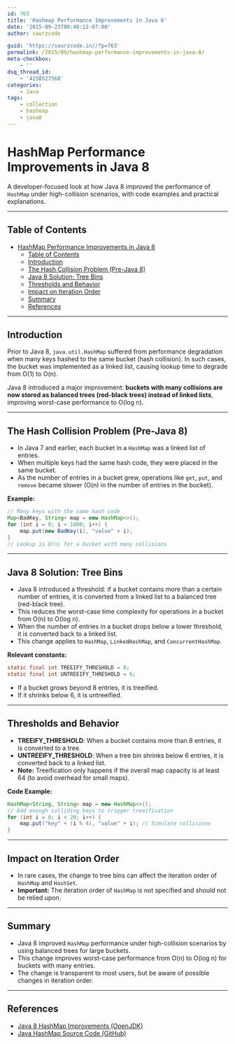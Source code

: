 ```yaml
---
id: 763
title: 'Hashmap Performance Improvements in Java 8'
date: '2015-09-23T00:40:22-07:00'
author: saurzcode

guid: 'https://saurzcode.in//?p=763'
permalink: /2015/09/hashmap-performance-improvements-in-java-8/
meta-checkbox:
    - ''
dsq_thread_id:
    - '4158527568'
categories:
    - Java
tags:
    - collection
    - hashmap
    - java8
---
```


# HashMap Performance Improvements in Java 8

A developer-focused look at how Java 8 improved the performance of `HashMap` under high-collision scenarios, with code examples and practical explanations.

---

## Table of Contents

- [HashMap Performance Improvements in Java 8](#hashmap-performance-improvements-in-java-8)
  - [Table of Contents](#table-of-contents)
  - [Introduction](#introduction)
  - [The Hash Collision Problem (Pre-Java 8)](#the-hash-collision-problem-pre-java-8)
  - [Java 8 Solution: Tree Bins](#java-8-solution-tree-bins)
  - [Thresholds and Behavior](#thresholds-and-behavior)
  - [Impact on Iteration Order](#impact-on-iteration-order)
  - [Summary](#summary)
  - [References](#references)

---

## Introduction

Prior to Java 8, `java.util.HashMap` suffered from performance degradation when many keys hashed to the same bucket (hash collision). In such cases, the bucket was implemented as a linked list, causing lookup time to degrade from O(1) to O(n).

Java 8 introduced a major improvement: **buckets with many collisions are now stored as balanced trees (red-black trees) instead of linked lists**, improving worst-case performance to O(log n).

---

## The Hash Collision Problem (Pre-Java 8)

- In Java 7 and earlier, each bucket in a `HashMap` was a linked list of entries.
- When multiple keys had the same hash code, they were placed in the same bucket.
- As the number of entries in a bucket grew, operations like `get`, `put`, and `remove` became slower (O(n) in the number of entries in the bucket).

**Example:**

```java
// Many keys with the same hash code
Map<BadKey, String> map = new HashMap<>();
for (int i = 0; i < 1000; i++) {
    map.put(new BadKey(i), "value" + i);
}
// Lookup is O(n) for a bucket with many collisions
```

---

## Java 8 Solution: Tree Bins

- Java 8 introduced a threshold: if a bucket contains more than a certain number of entries, it is converted from a linked list to a balanced tree (red-black tree).
- This reduces the worst-case time complexity for operations in a bucket from O(n) to O(log n).
- When the number of entries in a bucket drops below a lower threshold, it is converted back to a linked list.
- This change applies to `HashMap`, `LinkedHashMap`, and `ConcurrentHashMap`.

**Relevant constants:**

```java
static final int TREEIFY_THRESHOLD = 8;
static final int UNTREEIFY_THRESHOLD = 6;
```

- If a bucket grows beyond 8 entries, it is treeified.
- If it shrinks below 6, it is untreeified.

---

## Thresholds and Behavior

- **TREEIFY_THRESHOLD**: When a bucket contains more than 8 entries, it is converted to a tree.
- **UNTREEIFY_THRESHOLD**: When a tree bin shrinks below 6 entries, it is converted back to a linked list.
- **Note:** Treeification only happens if the overall map capacity is at least 64 (to avoid overhead for small maps).

**Code Example:**

```java
HashMap<String, String> map = new HashMap<>();
// Add enough colliding keys to trigger treeification
for (int i = 0; i < 20; i++) {
    map.put("key" + (i % 4), "value" + i); // Simulate collisions
}
```

---

## Impact on Iteration Order

- In rare cases, the change to tree bins can affect the iteration order of `HashMap` and `HashSet`.
- **Important:** The iteration order of `HashMap` is not specified and should not be relied upon.

---

## Summary

- Java 8 improved `HashMap` performance under high-collision scenarios by using balanced trees for large buckets.
- This change improves worst-case performance from O(n) to O(log n) for buckets with many entries.
- The change is transparent to most users, but be aware of possible changes in iteration order.

---

## References

- [Java 8 HashMap Improvements (OpenJDK)](https://bugs.openjdk.org/browse/JDK-8046154)
- [Java HashMap Source Code (GitHub)](https://github.com/openjdk/jdk/blob/master/src/java.base/share/classes/java/util/HashMap.java)
